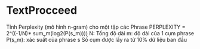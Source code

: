 # TextProcceed
Tính Perplexity (mô hình n-gram) cho một tập các Phrase
PERPLEXITY = 2^((-1/N)* sum_m(log2(P(s_m))))
N: Tổng độ dài
m: độ dài của 1 cụm phrase
P(s_m): xác suất của phrase s
Số cụm được lấy ra từ 10% dữ liệu ban đầu

